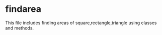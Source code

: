 # findarea
This file includes finding areas of square,rectangle,triangle using classes and methods.
